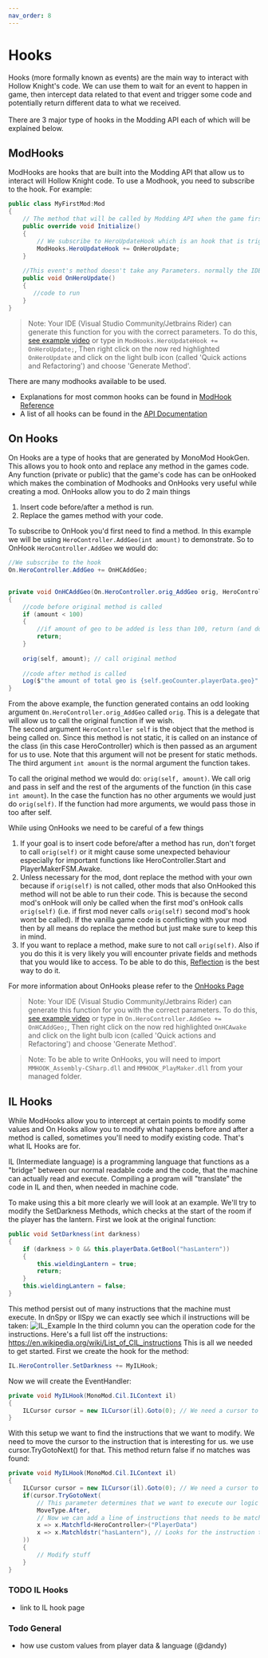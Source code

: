 ```yaml
---
nav_order: 8
---
```

# Hooks
Hooks (more formally known as events) are the main way to interact with Hollow Knight's code. We can use them to wait for an event to happen in game, then intercept data related to that event and trigger some code and potentially return different data to what we received.   
<br>There are 3 major type of hooks in the Modding API each of which will be explained below.

## ModHooks
ModHooks are hooks that are built into the Modding API that allow us to interact will Hollow Knight code.
To use a Modhook, you need to subscribe to the hook. For example:
```cs
public class MyFirstMod:Mod
{
    // The method that will be called by Modding API when the game first opens
    public override void Initialize()
    {
        // We subscribe to HeroUpdateHook which is an hook that is triggered when the 'Update' Function is called for the player (once every frame)
        ModHooks.HeroUpdateHook += OnHeroUpdate;
    }
    
    //This event's method doesn't take any Parameters. normally the IDE can generate this function for you with the correct parameters
    public void OnHeroUpdate()
    {
       //code to run
    }
}
```
> Note: Your IDE (Visual Studio Community/Jetbrains Rider) can generate this function for you with the correct parameters. To do this, [see example video](https://youtu.be/oH-lbfZORw0) or type in `ModHooks.HeroUpdateHook += OnHeroUpdate;`, Then right click on the now red highlighted `OnHeroUpdate` and click on the light bulb icon (called 'Quick actions and Refactoring') and choose 'Generate Method'.

There are many modhooks available to be used.  
- Explanations for most common hooks can be found in [ModHook Reference](Hooks/modhooks.md)
- A list of all hooks can be found in the [API Documentation](https://hk-modding.github.io/api/api/Modding.ModHooks.html#events)
## On Hooks
On Hooks are a type of hooks that are generated by MonoMod HookGen. This allows you to hook onto and replace any method in the games code.
Any function (private or public) that the game's code has can be onHooked which makes the combination of Modhooks and OnHooks very useful while creating a mod.
OnHooks allow you to do 2 main things
1. Insert code before/after a method is run.
2. Replace the games method with your code.  

To subscribe to OnHook you'd first need to find a method. In this example we will be using `HeroController.AddGeo(int amount)` to demonstrate. 
So to OnHook `HeroController.AddGeo` we would do:
```cs
//We subscribe to the hook
On.HeroController.AddGeo += OnHCAddGeo;

   
private void OnHCAddGeo(On.HeroController.orig_AddGeo orig, HeroController self, int amount)
{
    //code before original method is called
    if (amount < 100)
    {
        //if amount of geo to be added is less than 100, return (and dont call original method)
        return;
    }
    
    orig(self, amount); // call original method
    
    //code after method is called
    Log($"the amount of total geo is {self.geoCounter.playerData.geo}"
}
```

From the above example, the function generated contains an odd looking argument `On.HeroController.orig_AddGeo` called `orig`. This is a delegate that will allow us to call the original function if we wish.  
The second argument `HeroController self` is the object that the method is being called on. Since this method is not static, it is called on an instance of the class (in this case HeroController) which is then passed as an argument for us to use.
Note that this argument will not be present for static methods.  
The third argument `int amount` is the normal argument the function takes.

To call the original method we would do: `orig(self, amount)`. We call orig and pass in self and the rest of the arguments of the function (in this case `int amount`).
In the case the function has no other arguments we would just do `orig(self)`. If the function had more arguments, we would pass those in too after self.

While using OnHooks we need to be careful of a few things
1. If your goal is to insert code before/after a method has run, don't forget to call `orig(self)` or it might cause some unexpected behaviour especially for important functions like HeroController.Start and PlayerMakerFSM.Awake.
2. Unless necessary for the mod, dont replace the method with your own because if `orig(self)` is not called, other mods that also OnHooked this method will not be able to run their code. 
This is because the second mod's onHook will only be called when the first mod's onHook calls `orig(self)` (i.e. if first mod never calls `orig(self)` second mod's hook wont be called). 
If the vanilla game code is conflicting with your mod then by all means do replace the method but just make sure to keep this in mind.
3. If you want to replace a method, make sure to not call `orig(self)`. Also if you do this it is very likely you will encounter private fields and methods that you would like to access. 
To be able to do this, [Reflection](reflection.md) is the best way to do it.

For more information about OnHooks please refer to the [OnHooks Page](Hooks/onhooks.md)
> Note: Your IDE (Visual Studio Community/Jetbrains Rider) can generate this function for you with the correct parameters.  To do this, [see example video](https://youtu.be/oH-lbfZORw0) or type in `On.HeroController.AddGeo += OnHCAddGeo;`, Then right click on the now red highlighted `OnHCAwake` and click on the light bulb icon (called 'Quick actions and Refactoring') and choose 'Generate Method'.

> Note: To be able to write OnHooks, you will need to import `MMHOOK_Assembly-CSharp.dll` and `MMHOOK_PlayMaker.dll` from your managed folder.
## IL Hooks
While ModHooks allow you to intercept at certain points to modify some values and On Hooks allow you to modify what happens before and after a method is called, sometimes you'll need to modify existing code. That's what IL Hooks are for.

IL (Intermediate language) is a programming language that functions as a "bridge" between our normal readable code and the code, that the machine can actually read and execute. Compiling a program will "translate" the code in IL and then, when needed in machine code.

To make using this a bit more clearly we will look at an example. We'll try to modify the SetDarkness Methods, which checks at the start of the room if the player has the lantern. First we look at the original function:
```cs
public void SetDarkness(int darkness)
{
	if (darkness > 0 && this.playerData.GetBool("hasLantern"))
	{
		this.wieldingLantern = true;
		return;
	}
	this.wieldingLantern = false;
}
```
This method persist out of many instructions that the machine must execute. In dnSpy or IlSpy we can exactly see which il instructions will be taken:
![IL_Example](https://user-images.githubusercontent.com/79503617/178123075-4231f65c-f791-47f6-b532-d734682e08c1.PNG)
In the third column you can the operation code for the instructions. Here's a full list off the instructions: https://en.wikipedia.org/wiki/List_of_CIL_instructions
This is all we needed to get started. First we create the hook for the method:
```cs
IL.HeroController.SetDarkness += MyILHook;
```
Now we will create the EventHandler:
```cs
private void MyILHook(MonoMod.Cil.ILContext il)
{
    ILCursor cursor = new ILCursor(il).Goto(0); // We need a cursor to navigate through the instructions (we do Goto() to jump to the first, just in case.);
}
```
With this setup we want to find the instructions that we want to modify. We need to move the cursor to the instruction that is interesting for us. we use cursor.TryGotoNext() for that. This method return false if no matches was found:
```cs
private void MyILHook(MonoMod.Cil.ILContext il)
{
    ILCursor cursor = new ILCursor(il).Goto(0); // We need a cursor to navigate through the instructions (we do Goto() to jump to the first, just in case.);
    if(cursor.TryGotoNext(
        // This parameter determines that we want to execute our logic after the original (default is before)
        MoveType.After,
        // Now we can add a line of instructions that needs to be matched. For this we use x => x.Match{InstructionName}()
        x => x.Matchfld<HeroController>("PlayerData")
        x => x.Matchldstr("hasLantern"), // Looks for the instruction that handles a string named "hasLantern"
    ))
    {
        // Modify stuff
    }
}
```
### TODO IL Hooks
- link to IL hook page

### Todo General
-  how use custom values from player data & language (@dandy)
